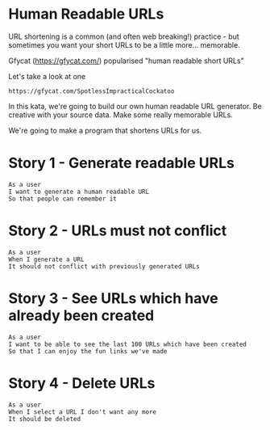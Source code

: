 # Human Readable URLs

URL shortening is a common (and often web breaking!) practice - but sometimes you want your short URLs to be a little more... memorable.

Gfycat (https://gfycat.com/) popularised "human readable short URLs"

Let's take a look at one

    https://gfycat.com/SpotlessImpracticalCockatoo


In this kata, we're going to build our own human readable URL generator. Be creative with your source data. Make some really memorable URLs.

We're going to make a program that shortens URLs for us.

# Story 1 - Generate readable URLs

    As a user
    I want to generate a human readable URL
    So that people can remember it

# Story 2 - URLs must not conflict

    As a user
    When I generate a URL
    It should not conflict with previously generated URLs

# Story 3 - See URLs which have already been created

    As a user
    I want to be able to see the last 100 URLs which have been created
    So that I can enjoy the fun links we've made

# Story 4 - Delete URLs

    As a user
    When I select a URL I don't want any more
    It should be deleted


